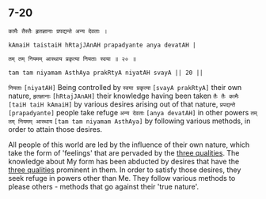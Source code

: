 ## 7-20


```shloka-sa
कामैः तैस्तैः हृतज्ञानाः प्रपद्यन्ते अन्य देवताः ।
```
```shloka-sa-hk
kAmaiH taistaiH hRtajJAnAH prapadyante anya devatAH |
```
```shloka-sa
तम् तम् नियमम् आस्थाय प्रकृत्या नियताः स्वया ॥ २० ॥
```
```shloka-sa-hk
tam tam niyamam AsthAya prakRtyA niyatAH svayA || 20 ||
```

`नियताः` `[niyatAH]` Being controlled by `स्वया प्रकृत्या` `[svayA prakRtyA]` their own nature, `हृतज्ञानाः` `[hRtajJAnAH]` their knowledge having been taken `तैः तैः कामैः` `[taiH taiH kAmaiH]` by various desires arising out of that nature, `प्रपद्यन्ते` `[prapadyante]` people take refuge `अन्य देवताः` `[anya devatAH]` in other powers `तम् तम् नियमम् आस्थाय` `[tam tam niyamam AsthAya]` by following various methods, in order to attain those desires.

All people of this world are led by the influence of their own nature, which take the form of 'feelings' that are pervaded by the [three qualities](satva_rajas_tamas). The knowledge about My form has been abducted by desires that have the [three qualities](satva_rajas_tamas) prominent in them. In order to satisfy those desires, they seek refuge in powers other than Me. They follow various methods to please others - methods that go against their 'true nature'. 



